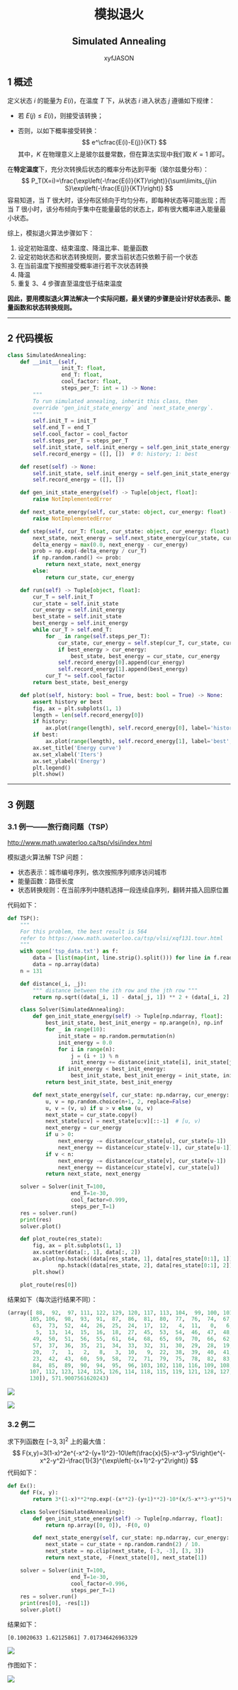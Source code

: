 <h1 style="text-align:center"> 模拟退火 </h1>
<h2 style="text-align:center"> Simulated Annealing </h2>
<div style="text-align:center"> xyfJASON </div>



## 1 概述

定义状态 $i$ 的能量为 $E(i)$，在温度 $T$ 下，从状态 $i$ 进入状态 $j$ 遵循如下规律：

- 若 $E(j)\leqslant E(i)$​，则接受该转换；

- 否则，以如下概率接受转换：
  $$
  e^\cfrac{E(i)-E(j)}{KT}
  $$
  其中，$K$ 在物理意义上是玻尔兹曼常数，但在算法实现中我们取 $K=1$ 即可。

在**特定温度**下，充分次转换后状态的概率分布达到平衡（玻尔兹曼分布）：
$$
P_T(X=i)=\frac{\exp\left(-\frac{E(i)}{KT}\right)}{\sum\limits_{j\in S}\exp\left(-\frac{E(j)}{KT}\right)}
$$
容易知道，当 $T$ 很大时，该分布区倾向于均匀分布，即每种状态等可能出现；而当 $T$ 很小时，该分布倾向于集中在能量最低的状态上，即有很大概率进入能量最小状态。

综上，模拟退火算法步骤如下：

1. 设定初始温度、结束温度、降温比率、能量函数
2. 设定初始状态和状态转换规则，要求当前状态只依赖于前一个状态
3. 在当前温度下按照接受概率进行若干次状态转换
4. 降温
5. 重复 3、4 步骤直至温度低于结束温度

**因此，要用模拟退火算法解决一个实际问题，最关键的步骤是设计好状态表示、能量函数和状态转换规则。**



---



## 2 代码模板

```python
class SimulatedAnnealing:
    def __init__(self,
                 init_T: float,
                 end_T: float,
                 cool_factor: float,
                 steps_per_T: int = 1) -> None:
        """
        To run simulated annealing, inherit this class, then
        override 'gen_init_state_energy` and `next_state_energy`.
        """
        self.init_T = init_T
        self.end_T = end_T
        self.cool_factor = cool_factor
        self.steps_per_T = steps_per_T
        self.init_state, self.init_energy = self.gen_init_state_energy()
        self.record_energy = ([], [])  # 0: history; 1: best

    def reset(self) -> None:
        self.init_state, self.init_energy = self.gen_init_state_energy()
        self.record_energy = ([], [])

    def gen_init_state_energy(self) -> Tuple[object, float]:
        raise NotImplementedError

    def next_state_energy(self, cur_state: object, cur_energy: float) -> Tuple[object, float]:
        raise NotImplementedError

    def step(self, cur_T: float, cur_state: object, cur_energy: float) -> Tuple[object, float]:
        next_state, next_energy = self.next_state_energy(cur_state, cur_energy)
        delta_energy = max(0.0, next_energy - cur_energy)
        prob = np.exp(-delta_energy / cur_T)
        if np.random.rand() <= prob:
            return next_state, next_energy
        else:
            return cur_state, cur_energy

    def run(self) -> Tuple[object, float]:
        cur_T = self.init_T
        cur_state = self.init_state
        cur_energy = self.init_energy
        best_state = self.init_state
        best_energy = self.init_energy
        while cur_T > self.end_T:
            for _ in range(self.steps_per_T):
                cur_state, cur_energy = self.step(cur_T, cur_state, cur_energy)
                if best_energy > cur_energy:
                    best_state, best_energy = cur_state, cur_energy
                self.record_energy[0].append(cur_energy)
                self.record_energy[1].append(best_energy)
            cur_T *= self.cool_factor
        return best_state, best_energy

    def plot(self, history: bool = True, best: bool = True) -> None:
        assert history or best
        fig, ax = plt.subplots(1, 1)
        length = len(self.record_energy[0])
        if history:
            ax.plot(range(length), self.record_energy[0], label='history', c='dodgerblue')
        if best:
            ax.plot(range(length), self.record_energy[1], label='best', c='darkorange')
        ax.set_title('Energy curve')
        ax.set_xlabel('Iters')
        ax.set_ylabel('Energy')
        plt.legend()
        plt.show()
```



---



## 3 例题



### 3.1 例一——旅行商问题（TSP）

http://www.math.uwaterloo.ca/tsp/vlsi/index.html

模拟退火算法解 TSP 问题：

- 状态表示：城市编号序列，依次按照序列顺序访问城市
- 能量函数：路径长度
- 状态转换规则：在当前序列中随机选择一段连续自序列，翻转并插入回原位置

代码如下：

```python
def TSP():
    """
    For this problem, the best result is 564
    refer to https://www.math.uwaterloo.ca/tsp/vlsi/xqf131.tour.html
    """
    with open('tsp_data.txt') as f:
        data = [list(map(int, line.strip().split())) for line in f.readlines()]
        data = np.array(data)
    n = 131

    def distance(_i, _j):
        """ distance between the ith row and the jth row """
        return np.sqrt((data[_i, 1] - data[_j, 1]) ** 2 + (data[_i, 2] - data[_j, 2]) ** 2)

    class Solver(SimulatedAnnealing):
        def gen_init_state_energy(self) -> Tuple[np.ndarray, float]:
            best_init_state, best_init_energy = np.arange(n), np.inf
            for _ in range(10):
                init_state = np.random.permutation(n)
                init_energy = 0.0
                for i in range(n):
                    j = (i + 1) % n
                    init_energy += distance(init_state[i], init_state[j])
                if init_energy < best_init_energy:
                    best_init_state, best_init_energy = init_state, init_energy
            return best_init_state, best_init_energy

        def next_state_energy(self, cur_state: np.ndarray, cur_energy: float) -> Tuple[np.ndarray, float]:
            u, v = np.random.choice(n+1, 2, replace=False)
            u, v = (v, u) if u > v else (u, v)
            next_state = cur_state.copy()
            next_state[u:v] = next_state[u:v][::-1]  # [u, v)
            next_energy = cur_energy
            if u > 0:
                next_energy -= distance(cur_state[u], cur_state[u-1])
                next_energy += distance(cur_state[v-1], cur_state[u-1])
            if v < n:
                next_energy -= distance(cur_state[v], cur_state[v-1])
                next_energy += distance(cur_state[v], cur_state[u])
            return next_state, next_energy

    solver = Solver(init_T=100,
                    end_T=1e-30,
                    cool_factor=0.999,
                    steps_per_T=1)
    res = solver.run()
    print(res)
    solver.plot()

    def plot_route(res_state):
        fig, ax = plt.subplots(1, 1)
        ax.scatter(data[:, 1], data[:, 2])
        ax.plot(np.hstack((data[res_state, 1], data[res_state[0:1], 1])),
                np.hstack((data[res_state, 2], data[res_state[0:1], 2])))
        plt.show()

    plot_route(res[0])
```

结果如下（每次运行结果不同）：

```python
(array([ 88,  92,  97, 111, 122, 129, 120, 117, 113, 104,  99, 100, 101,
       105, 106,  98,  93,  91,  87,  86,  81,  80,  77,  76,  74,  67,
        63,  73,  52,  44,  26,  25,  24,  17,  12,   4,  11,   0,   6,
         5,  13,  14,  15,  16,  18,  27,  45,  53,  54,  46,  47,  48,
        49,  50,  51,  56,  55,  61,  64,  68,  65,  69,  70,  66,  62,
        57,  37,  36,  35,  21,  34,  33,  32,  31,  30,  29,  28,  19,
        20,   7,   1,   2,   8,   3,  10,   9,  22,  38,  39,  40,  41,
        23,  42,  43,  60,  59,  58,  72,  71,  79,  75,  78,  82,  83,
        84,  85,  89,  90,  94,  95,  96, 103, 102, 110, 116, 109, 108,
       107, 112, 123, 124, 125, 126, 114, 118, 115, 119, 121, 128, 127,
       130]), 571.9007561620243)
```

![](img/sa_curve.png)

![](img/sa.png)



### 3.2 例二

求下列函数在 $[-3,3]^2$ 上的最大值：
$$
F(x,y)=3(1-x)^2e^{-x^2-(y+1)^2}-10\left(\frac{x}{5}-x^3-y^5\right)e^{-x^2-y^2}-\frac{1}{3}^{\exp\left(-(x+1)^2-y^2\right)}
$$
代码如下：

```python
def Ex():
    def F(x, y):
        return 3*(1-x)**2*np.exp(-(x**2)-(y+1)**2)-10*(x/5-x**3-y**5)*np.exp(-x**2-y**2)-1/3**np.exp(-(x+1)**2-y**2)

    class Solver(SimulatedAnnealing):
        def gen_init_state_energy(self) -> Tuple[np.ndarray, float]:
            return np.array([0, 0]), -F(0, 0)

        def next_state_energy(self, cur_state: np.ndarray, cur_energy: float) -> Tuple[np.ndarray, float]:
            next_state = cur_state + np.random.randn(2) / 10.
            next_state = np.clip(next_state, [-3, -3], [3, 3])
            return next_state, -F(next_state[0], next_state[1])

    solver = Solver(init_T=100,
                    end_T=1e-30,
                    cool_factor=0.996,
                    steps_per_T=1)
    res = solver.run()
    print(res[0], -res[1])
    solver.plot()
```

结果如下：

```
[0.10020633 1.62125861] 7.017346426963329
```

![](img/sa_curve2.png)

作图如下：

![](img/sa2.png)

